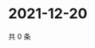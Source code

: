 # 2021-12-20

共 0 条

<!-- BEGIN WEIBO -->
<!-- 最后更新时间 Mon Dec 20 2021 16:18:31 GMT+0800 (China Standard Time) -->

<!-- END WEIBO -->
